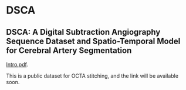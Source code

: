 # DSCA
## DSCA: A Digital Subtraction Angiography Sequence Dataset and Spatio-Temporal Model for Cerebral Artery Segmentation

[Intro.pdf](https://github.com/jiongzhang-john/DSCA/images/label.pdf). 

This is a public dataset for OCTA stitching, and the link will be available soon.
